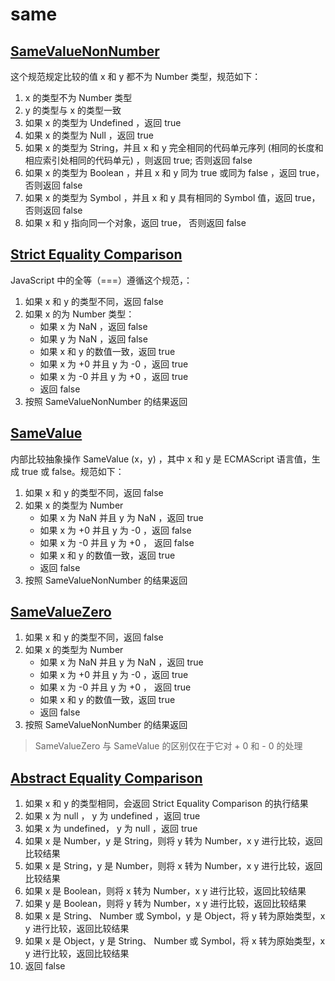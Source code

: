 # same 

## [SameValueNonNumber](https://262.ecma-international.org/7.0/#sec-samevaluenonnumber) 
这个规范规定比较的值 x 和 y 都不为 Number 类型，规范如下：

1. x 的类型不为 Number 类型
2. y 的类型与 x 的类型一致
3. 如果 x 的类型为 Undefined ，返回 true
4. 如果 x 的类型为 Null ，返回 true
5. 如果 x 的类型为 String，并且 x 和 y 完全相同的代码单元序列 (相同的长度和相应索引处相同的代码单元) ，则返回 true; 否则返回 false
6. 如果 x 的类型为 Boolean ，并且 x 和 y 同为 true 或同为 false ，返回 true，否则返回 false
7. 如果 x 的类型为 Symbol ，并且 x 和 y 具有相同的 Symbol 值，返回 true，否则返回 false
8. 如果 x 和 y 指向同一个对象，返回 true， 否则返回 false

## [Strict Equality Comparison](https://262.ecma-international.org/7.0/#sec-strict-equality-comparison)
JavaScript 中的全等（===）遵循这个规范，：

1. 如果 x 和 y 的类型不同，返回 false
2. 如果 x 的为 Number 类型：
    - 如果 x 为 NaN ，返回 false
    - 如果 y 为 NaN ，返回 false
    - 如果 x 和 y 的数值一致，返回 true
    - 如果 x 为 +0 并且 y 为 -0 ，返回 true
    - 如果 x 为 -0 并且 y 为 +0 ，返回 true
    - 返回 false
3. 按照 SameValueNonNumber 的结果返回

## [SameValue](https://262.ecma-international.org/7.0/#sec-samevalue)
内部比较抽象操作 SameValue (x，y) ，其中 x 和 y 是 ECMAScript 语言值，生成 true 或 false。规范如下：

1. 如果 x 和 y 的类型不同，返回 false
2. 如果 x 的类型为 Number
    - 如果 x 为 NaN 并且 y 为 NaN ，返回 true
    - 如果 x 为 +0 并且 y 为 -0 ，返回 false
    - 如果 x 为 -0 并且 y 为 +0 ， 返回 false
    - 如果 x 和 y 的数值一致，返回 true
    - 返回 false
3. 按照 SameValueNonNumber 的结果返回

## [SameValueZero](https://262.ecma-international.org/7.0/#sec-samevaluezero)
1. 如果 x 和 y 的类型不同，返回 false
2. 如果 x 的类型为 Number
    - 如果 x 为 NaN 并且 y 为 NaN ，返回 true
    - 如果 x 为 +0 并且 y 为 -0 ，返回 true
    - 如果 x 为 -0 并且 y 为 +0 ， 返回 true
    - 如果 x 和 y 的数值一致，返回 true
    - 返回 false
3. 按照 SameValueNonNumber 的结果返回
> SameValueZero 与 SameValue 的区别仅在于它对 + 0 和 - 0 的处理

## [Abstract Equality Comparison](https://262.ecma-international.org/7.0/#sec-abstract-equality-comparison)
1. 如果 x 和 y 的类型相同，会返回 Strict Equality Comparison 的执行结果
2. 如果 x 为 null ， y 为 undefined ，返回 true
3. 如果 x 为 undefined， y 为 null ，返回 true
4. 如果 x 是 Number，y 是 String，则将 y 转为 Number，x y 进行比较，返回比较结果
5. 如果 x 是 String，y 是 Number，则将 x 转为 Number，x y 进行比较，返回比较结果
6. 如果 x 是 Boolean，则将 x 转为 Number，x y 进行比较，返回比较结果
7. 如果 y 是 Boolean，则将 y 转为 Number，x y 进行比较，返回比较结果
8. 如果 x 是 String、 Number 或 Symbol，y 是 Object，将 y 转为原始类型，x y 进行比较，返回比较结果
9. 如果 x 是 Object，y 是 String、 Number 或 Symbol，将 x 转为原始类型，x y 进行比较，返回比较结果
10. 返回 false

